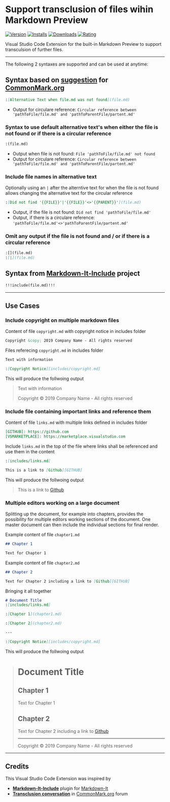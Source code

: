 # Support transclusion of files wihin Markdown Preview

[![Version](https://vsmarketplacebadge.apphb.com/version/stamminger.vscode-markdown-preview-include.svg)](https://marketplace.visualstudio.com/items?itemName=stamminger.vscode-markdown-preview-include)
[![Installs](https://vsmarketplacebadge.apphb.com/installs/stamminger.vscode-markdown-preview-include.svg)](https://marketplace.visualstudio.com/items?itemName=stamminger.vscode-markdown-preview-include)
[![Downloads](https://vsmarketplacebadge.apphb.com/downloads/stamminger.vscode-markdown-preview-include.svg)](https://marketplace.visualstudio.com/items?itemName=stamminger.vscode-markdown-preview-include)
[![Rating](https://vsmarketplacebadge.apphb.com/rating-short/stamminger.vscode-markdown-preview-include.svg)](https://marketplace.visualstudio.com/items?itemName=stamminger.vscode-markdown-preview-include)

Visual Studio Code Extension for the built-in Markdown Preview to support transculsion of further files.

---

The following 2 syntaxes are supported and can be used at anytime:

## Syntax based on [suggestion](https://talk.commonmark.org/t/transclusion-or-including-sub-documents-for-reuse/270/8) for [CommonMark.org](https://commonmark.org/)

```markdown
:[Alternative Text when file.md was not found](file.md)
```

* Output for circulare reference: `Circular reference between 'pathToFile/file.md' and 'pathToParentFile/partent.md'`

### Syntax to use default alternative text's when either the file is not found or if there is a circular reference

```markdown
:(file.md)
```

* Output when file is not found: `File 'pathToFile/file.md' not found`
* Output for circulare reference: `Circular reference between 'pathToFile/file.md' and 'pathToParentFile/partent.md'`

### Include file names in alternative text

Optionally using an `|` after the alterntive text for when the file is not found allows changing the alternative text for the circular reference

```markdown
:[Did not find '{{FILE}}'|'{{FILE}}'<>'{{PARENT}}'](file.md)
```

* Output, if the file is not found: `Did not find 'pathToFile/file.md'`
* Output, if there is a circulare reference: `'pathToFile/file.md'<>'pathToParentFile/partent.md'`

### Omit any output if the file is not found and / or if there is a circular reference

```markdown
:[](file.md)
:[|](file.md)
```

## Syntax from [Markdown-It-Include](https://github.com/camelaissani/markdown-it-include) project

```markdown
!!!include(file.md)!!!
```

---

## **Use Cases**

### Include copyright on multiple markdown files

Content of file `copyright.md` with copyright notice in includes folder

```markdown
Copyright &copy; 2019 Company Name - All rights reserved
```

Files referecing `copyright.md` in includes folder

```markdown
Text with information

:[Copyright Notice][includes/copyright.md]
```

This will produce the follwoing output

> Text with information
>
> Copyright &copy; 2019 Company Name - All rights reserved

### Include file containing important links and reference them

Content of file `links.md` with multiple links defined in includes folder

```markdown
[GITHUB]: https://github.com
[VSMARKETPLACE]: https://marketplace.visualstudio.com
```

Include `links.md` in the top of the file where links shall be referenced and use them in the content

```markdown
:[includes/links.md]

This is a link to [Github][GITHUB]
```

This will produce the follwoing output

> This is a link to <a href="https://github.com">Github</a>

### Multiple editors working on a large document

Splitting up the document, for example into chapters, provides the possibility for multiple editors working sections of the document. One master document can then include the individual sections for final render.

Example content of file `chapter1.md`

```markdown
## Chapter 1

Text for Chapter 1
```

Example content of file `chapter2.md`

```markdown
## Chapter 2

Text for Chapter 2 including a link to [Github][GITHUB]
```

Bringing it all together

```markdown
# Document Title
:[includes/links.md]

:[Chapter 1](chapter1.md)

:[Chapter 2](chapter2.md)

---

:[Copyright Notice][includes/copyright.md]
```

This will produce the follwoing output

> # Document Title
>
> ## Chapter 1
>
> Text for Chapter 1
>
> ## Chapter 2
>
> Text for Chapter 2 including a link to <a href="https://github.com">Github</a>
>
> ---
>
> Copyright &copy; 2019 Company Name - All rights reserved

---

## **Credits**

This Visual Studio Code Extension was inspired by

* [**Markdown-It-Include**](https://github.com/camelaissani/markdown-it-include) plugin for [Markdown-It](https://github.com/markdown-it/markdown-it)
* [**Transclusion conversation**](https://talk.commonmark.org/t/transclusion-or-including-sub-documents-for-reuse/270) in [CommonMark.org](https://commonmark.org/) forum
